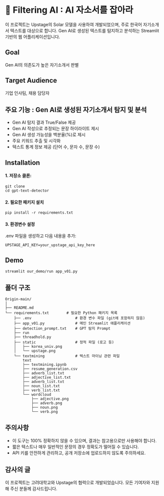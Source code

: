 # 📝 Filtering AI : AI 자소서를 잡아라

이 프로젝트는 Upstage의 Solar 모델을 사용하여 개발되었으며, 주로 한국어 자기소개서 텍스트를 대상으로 합니다. Gen AI로 생성된 텍스트를 탐지하고 분석하는 Streamlit 기반의 웹 어플리케이션입니다. 

## Goal

Gen AI의 의존도가 높은 자기소개서 판별


## Target Audience

기업 인사팀, 채용 담당자


## 주요 기능 : Gen AI로 생성된 자기소개서 탐지 및 분석

 - Gen AI 탐지 결과 True/False 제공
 - Gen AI 작성으로 추정되는 문장 하이라이트 제시
 - Gen AI 생성 가능성을 백분율(%)로 제시
 - 주요 키워드 추출 및 시각화
 - 텍스트 통계 정보 제공 (단어 수, 문자 수, 문장 수)


## Installation

#### 1. 저장소 클론:

```
git clone 
cd gpt-text-detector
```


#### 2. 필요한 패키지 설치

```
pip install -r requirements.txt
```

#### 3. 환경변수 설정
.env 파일을 생성하고 다음 내용을 추가:

```
UPSTAGE_API_KEY=your_upstage_api_key_here
```


## Demo

```
streamlit our_demo/run app_v01.py
```


## 폴더 구조

```
Origin-main/
│
├── README.md
└── requirements.txt        # 필요한 Python 패키지 목록
    ├── .env                    # 환경 변수 파일 (git에 포함하지 않음)
    ├── app_v01.py              # 메인 Streamlit 애플리케이션
    ├── detection_prompt.txt    # GPT 탐지 Prompt
    ├── run
    ├── threadhold.py
    ├── static                  # 정적 파일 (로고 등)
    │   ├── korea_univ.png
    │   └── upstage.png
    └── textmining              # 텍스트 마이닝 관련 파일
        text
        ├── textmining.ipynb
        ├── resume_generation.csv
        ├── adverb_list.txt    
        ├── adjective_list.txt
        ├── adverb_list.txt
        ├── noun_list.txt
        ├── verb_list.txt
        └── wordcloud
            ├── adjective.png
            ├── adverb.png
            ├── noun.png
            └── verb.png
```


## 주의사항

- 이 도구는 100% 정확하지 않을 수 있으며, 결과는 참고용으로만 사용해야 합니다.
- 짧은 텍스트나 매우 일반적인 문장의 경우 정확도가 떨어질 수 있습니다.
- API 키를 안전하게 관리하고, 공개 저장소에 업로드하지 않도록 주의하세요.


## 감사의 글

이 프로젝트는 고려대학교와 Upstage의 협력으로 개발되었습니다. 모든 기여자와 지원해 주신 분들께 감사드립니다.
